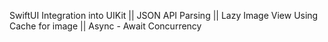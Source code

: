 SwiftUI Integration into UIKit || JSON API Parsing || Lazy Image View Using Cache for image || Async - Await Concurrency

